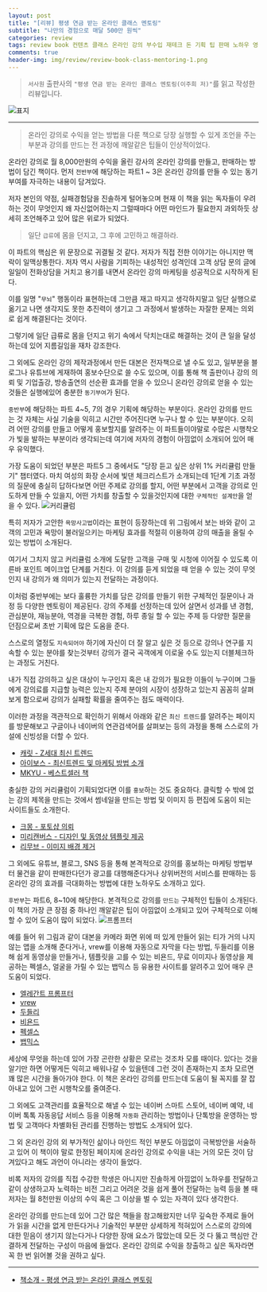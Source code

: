 ```yaml
---  
layout: post  
title: "[리뷰] 평생 연금 받는 온라인 클래스 멘토링"  
subtitle: "나만의 경험으로 매달 500만 원씩"  
categories: review  
tags: review book 컨텐츠 클래스 온라인 강의 부수입 재테크 돈 기획 팁 판매 노하우 영상 제작 브랜딩 시스템    
comments: true  
header-img: img/review/review-book-class-mentoring-1.png
---  
```

  
> `서사원` 출판사의 `"평생 연금 받는 온라인 클래스 멘토링(이주희 저)"`를 읽고 작성한 리뷰입니다.  

![표지](https://theorydb.github.io/assets/img/review/review-book-class-mentoring-1.png)  

---

> 온라인 강의로 수익을 얻는 방법을 다룬 책으로 당장 실행할 수 있게 조언을 주는 부분과 강의를 만드는 전 과정에 깨알같은 팁들이 인상적이었다. 

온라인 강의로 월 8,000만원의 수익을 올린 강사의 온라인 강의를 만들고, 판매하는 방법이 담긴 책이다. 먼저 `전반부`에 해당하는 파트1 ~ 3은 온라인 강의를 만들 수 있는 동기부여를 자극하는 내용이 담겨있다. 

저자 본인의 약점, 실패경험담을 진솔하게 털어놓으며 현재 이 책을 읽는 독자들이 우려하는 것이 무엇인지 왜 자신없어하는지 그럴때마다 어떤 마인드가 필요한지 과외하듯 상세히 조언해주고 있어 많은 위로가 되었다.

> 일단 `급류`에 몸을 던지고, 그 후에 고민하고 해결하라.

이 파트의 핵심은 위 문장으로 귀결될 것 같다. 저자가 직접 전한 이야기는 아니지만 맥락이 일맥상통한다. 저자 역시 사람을 기피하는 내성적인 성격인데 고객 상담 문의 글에 일일이 전화상담을 거치고 용기를 내면서 온라인 강의 마케팅을 성공적으로 시작하게 된다. 

이를 일명 "`무뇌`" 행동이라 표현하는데 그만큼 재고 따지고 생각하지말고 일단 실행으로 옮기고 나면 생각지도 못한 추진력이 생기고 그 과정에서 발생하는 자잘한 문제는 의외로 쉽게 해결된다는 것이다. 

그렇기에 일단 급류로 몸을 던지고 위기 속에서 닥치는대로 해결하는 것이 큰 일을 달성하는데 있어 지름길임을 재차 강조한다. 

그 외에도 온라인 강의 제작과정에서 만든 대본은 전자책으로 낼 수도 있고, 일부분을 블로그나 유튜브에 게재하여 홍보수단으로 쓸 수도 있으며, 이를 통해 책 출판이나 강의 의뢰 및 기업출강, 방송출연의 선순환 효과를 얻을 수 있으니 온라인 강의로 얻을 수 있는 것들은 실행에있어 충분한 `동기부여`가 된다. 

`중반부`에 해당하는 파트 4~5, 7의 경우 기획에 해당하는 부분이다. 온라인 강의를 만드는 것 자체는 사실 기술을 익히고 시간만 주어진다면 누구나 할 수 있는 부분이다. 오히려 어떤 강의를 만들고 어떻게 홍보할지를 알려주는 이 파트들이야말로 수많은 시행착오가 빛을 발하는 부분이라 생각되는데 여기에 저자의 경험이 아낌없이 소개되어 있어 매우 유익했다.

가장 도움이 되었던 부분은 파트5 그 중에서도 "당장 듣고 싶은 상위 1% 커리큘럼 만들기" 챕터였다. 마치 여성의 화장 순서에 빛댄 체크리스트가 소개되는데 1단계 기초 과정의 질문에 충실히 답하다보면 어떤 주제로 강의를 할지, 어떤 부분에서 고객을 강의로 인도하게 만들 수 있을지, 어떤 가치를 창출할 수 있을것인지에 대한 `구체적인 설계안`을 얻을 수 있다. 
![커리큘럼](https://theorydb.github.io/assets/img/review/review-book-class-mentoring-2.png)  

특히 저자가 고안한 `욕망사고법`이라는 표현이 등장하는데 위 그림에서 보는 바와 같이 고객의 고민과 욕망이 불러일으키는 마케팅 효과를 적절히 이용하여 강의 매출을 올릴 수 있는 방법이 소개된다. 

여기서 그치지 않고 커리큘럼 소개에 도달한 고객을 구매 및 시청에 이어질 수 있도록 이른바 포인트 메이크업 단계를 거친다. 이 강의를 듣게 되었을 때 얻을 수 있는 것이 무엇인지 내 강의가 왜 의미가 있는지 전달하는 과정이다. 

이처럼 중반부에는 보다 훌륭한 가치를 담은 강의를 만들기 위한 구체적인 질문이나 과정 등 다양한 멘토링이 제공된다. 강의 주제를 선정하는데 있어 살면서 성과를 낸 경험, 관심분야, 재능분야, 역경을 극복한 경험, 하루 종일 할 수 있는 주제 등 다양한 질문을 던짐으로써 초반 기획에 많은 도움을 준다. 

스스로의 열정도 `지속되어야` 하기에 자신이 더 잘 알고 싶은 것 등으로 강의나 연구를 지속할 수 있는 분야를 찾는것부터 강의가 결국 곡객에게 이로울 수도 있는지 더블체크하는 과정도 거친다. 

내가 직접 강의하고 싶은 대상이 누구인지 혹은 내 강의가 필요한 이들이 누구이며 그들에게 강의료를 지급할 능력은 있는지 주제 분야의 시장이 성장하고 있는지 꼼꼼히 살펴보게 함으로써 강의가 실패할 확률을 줄여주는 점도 매력이다. 

이러한 과정을 객관적으로 확인하기 위해서 아래와 같은 `최신 트렌드`를 알려주는 페이지를 방문해보고 구글이나 네이버의 연관검색어를 살펴보는 등의 과정을 통해 스스로의 가설에 신빙성을 더할 수 있다. 
* [캐릿 - Z세대 최신 트렌드](https://www.careet.net/)  
* [아이보스 - 최신트렌드 및 마케팅 방법 소개](https://www.i-boss.co.kr/)  
* [MKYU - 베스트셀러 책](https://mkyu.co.kr/)  

충실한 강의 커리큘럼이 기획되었다면 이를 `홍보`하는 것도 중요하다. 클릭할 수 밖에 없는 강의 제목을 만드는 것에서 썸네일을 만드는 방법 및 이미지 등 편집에 도움이 되는 사이트들도 소개한다.
* [크몽 - 포토샵 의뢰](https://kmong.com/)
* [미리캔버스 - 디자인 및 동영상 템플릿 제공](https://www.miricanvas.com/ko)
* [리무브 - 이미지 배경 제거](https://www.remove.bg/ko)

그 외에도 유튜브, 블로그, SNS 등을 통해 본격적으로 강의를 홍보하는 마케팅 방법부터 물건을 같이 판매한다던가 광고를 대행해준다거나 상위버전의 서비스를 판매하는 등 온라인 강의 효과를 극대화하는 방법에 대한 노하우도 소개하고 있다. 

`후반부`는 파트6, 8~10에 해당한다. 본격적으로 강의를 `만드는` 구체적인 팁들이 소개된다. 이 책의 가장 큰 장점 중 하나인 깨알같은 팁이 아낌없이 소개되고 있어 구체적으로 이해할 수 있어 도움이 많이 되었다. 
![프롬프터](https://theorydb.github.io/assets/img/review/review-book-class-mentoring-3.png)  

예를 들어 위 그림과 같이 대본을 카메라 화면 위에 떠 있게 만들어 읽는 티가 거의 나지 않는 앱을 소개해 준다거나, vrew를 이용해 자동으로 자막을 다는 방법, 두들리를 이용해 쉽게 동영상을 만들거나, 템플릿을 고를 수 있는 비욘드, 무료 이미지나 동영상을 제공하는 펙셀스, 얼굴을 가릴 수 있는 뱁믹스 등 유용한 사이트를 알려주고 있어 매우 큰 도움이 되었다. 
* [엘레간트 프롬프터](https://play.google.com/store/apps/details?id=com.ayman.elegantteleprompter&hl=ko&gl=US&pli=1)
* [vrew](https://vrew.voyagerx.com/ko/)
* [두들리](https://doodly.kr/)
* [비욘드](https://www.vyond.com/)
* [펙셀스](https://www.pexels.com/ko-kr/)
* [뱁믹스](https://www.vapshion.com/vapshion3/download.php)

세상에 무엇을 하는데 있어 가장 곤란한 상황은 모르는 것조차 모를 때이다. 있다는 것을 알기만 하면 어떻게든 익히고 배워나갈 수 있을텐데 그런 것이 존재하는지 조차 모르면 꽤 많은 시간을 돌아가야 한다. 이 책은 온라인 강의를 만드는데 도움이 될 꼭지를 잘 잡아내고 있어 그런 시행착오를 줄여준다. 

그 외에도 고객관리를 효율적으로 해낼 수 있는 네이버 스마트 스토어, 네이버 예약, 네이버 톡톡 자동응답 서비스 등을 이용해 `자동화` 관리하는 방법이나 단톡방을 운영하는 방법 및 고객마다 차별화된 관리를 진행하는 방법도 소개되어 있다. 

그 외 온라인 강의 외 부가적인 삶이나 마인드 적인 부분도 아낌없이 극복방안을 서술하고 있어 이 책이야 말로 한정된 페이지에 온라인 강의로 수익을 내는 거의 모든 것이 담겨있다고 해도 과언이 아니라는 생각이 들었다. 

비록 저자의 강의를 직접 수강한 학생은 아니지만 진솔하게 아낌없이 노하우를 전달하고 같이 상생하고자 노력하는 비전 그리고 어려운 것을 쉽게 풀어 전달하는 능력 등을 볼 때 저자는 월 8천만원 이상의 수익 혹은 그 이상을 벌 수 있는 자격이 있다 생각한다. 

온라인 강의를 만드는데 있어 그간 많은 책들을 참고해왔지만 너무 깊숙한 주제로 들어가 읽을 시간을 없게 만든다거나 기술적인 부분만 상세하게 적혀있어 스스로의 강의에 대한 믿음이 생기지 않는다거나 다양한 장애 요소가 많았는데 모든 것 다 뚫고 핵심만 간결하게 전달하는 구성이 마음에 들었다. 온라인 강의로 수익을 창출하고 싶은 독자라면 꼭 한 번 읽어볼 것을 권하고 싶다.

---

* [책소개 - 평생 연금 받는 온라인 클래스 멘토링](http://www.yes24.com/Product/Goods/118279169)

